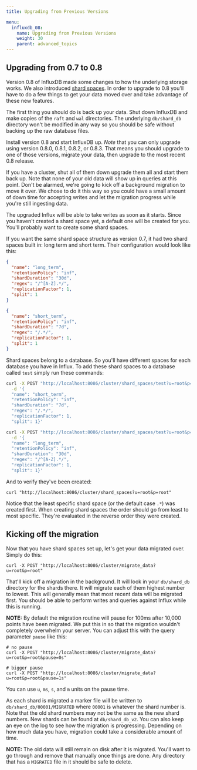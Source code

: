 ```yaml
---
title: Upgrading from Previous Versions

menu:
  influxdb_08:
    name: Upgrading from Previous Versions
    weight: 30
    parent: advanced_topics
---
```


## Upgrading from 0.7 to 0.8

Version 0.8 of InfluxDB made some changes to how the underlying storage works.
We also introduced [shard spaces](/influxdb/v0.8/advanced_topics/sharding_and_storage/).
In order to upgrade to 0.8 you'll have to do a few things to get your data moved over and take advantage of these new features.

The first thing you should do is back up your data.
Shut down InfluxDB and make copies of the `raft` and `wal` directories.
The underlying `db/shard_db` directory won't be modified in any way so you should be safe without backing up the raw database files.

Install version 0.8 and start InfluxDB up.
*Note* that you can only upgrade using version 0.8.0, 0.8.1, 0.8.2, or 0.8.3.
That means you should upgrade to one of those versions, migrate your data, then upgrade to the most recent 0.8 release.

If you have a cluster, shut all of them down upgrade them all and start them back up.
Note that none of your old data will show up in queries at this point.
Don't be alarmed, we're going to kick off a background migration to move it over.
We chose to do it this way so you could have a small amount of down time for accepting writes and let the migration progress while you're still ingesting data.

The upgraded Influx will be able to take writes as soon as it starts.
Since you haven't created a shard space yet, a default one will be created for you.
You'll probably want to create some shard spaces.

If you want the same shard space structure as version 0.7, it had two shard spaces built in: long term and short term.
Their configuration would look like this:

```json
{
  "name": "long_term",
  "retentionPolicy": "inf",
  "shardDuration": "30d",
  "regex": "/^[A-Z].*/",
  "replicationFactor": 1,
  "split": 1
}

{
  "name": "short_term",
  "retentionPolicy": "inf",
  "shardDuration": "7d",
  "regex": "/.*/",
  "replicationFactor": 1,
  "split": 1
}
```

Shard spaces belong to a database.
So you'll have different spaces for each database you have in Influx.
To add these shard spaces to a database called `test` simply run these commands:

```bash
curl -X POST "http://localhost:8086/cluster/shard_spaces/test?u=root&p=root" \
  -d '{
  "name": "short_term",
  "retentionPolicy": "inf",
  "shardDuration": "7d",
  "regex": "/.*/",
  "replicationFactor": 1,
  "split": 1}'

curl -X POST "http://localhost:8086/cluster/shard_spaces/test?u=root&p=root" \
  -d '{
  "name": "long_term",
  "retentionPolicy": "inf",
  "shardDuration": "30d",
  "regex": "/^[A-Z].*/",
  "replicationFactor": 1,
  "split": 1}'
```

And to verify they've been created:

```
curl "http://localhost:8086/cluster/shard_spaces?u=root&p=root"
```

Notice that the least specific shard space (or the default case `.*`) was created first.
When creating shard spaces the order should go from least to most specific.
They're evaluated in the reverse order they were created.

## Kicking off the migration

Now that you have shard spaces set up, let's get your data migrated over.
Simply do this:

```
curl -X POST "http://localhost:8086/cluster/migrate_data?u=root&p=root"
```

That'll kick off a migration in the background.
It will look in your `db/shard_db` directory for the shards there.
It will migrate each of them highest number to lowest.
This will generally mean that most recent data will be migrated first.
You should be able to perform writes and queries against Influx while this is running.

__NOTE:__ By default the migration routine will pause for 100ms after 10,000 points have been migrated.
We put this in so that the migration wouldn't completely overwhelm your server.
You can adjust this with the query parameter `pause` like this:

```
# no pause
curl -X POST "http://localhost:8086/cluster/migrate_data?u=root&p=root&pause=0s"

# bigger pause
curl -X POST "http://localhost:8086/cluster/migrate_data?u=root&p=root&pause=1s"
```

You can use `u`, `ms`, `s`, and `m` units on the pause time.

As each shard is migrated a marker file will be written to `db/shard_db/00001/MIGRATED` where `00001` is whatever the shard number is.
Note that the old shard numbers may not be the same as the new shard numbers.
New shards can be found at `db/shard_db_v2`.
You can also keep an eye on the log to see how the migration is progressing.
Depending on how much data you have, migration could take a considerable amount of time.

__NOTE:__ The old data will still remain on disk after it is migrated.
You'll want to go through and remove that manually once things are done.
Any directory that has a `MIGRATED` file in it should be safe to delete.
